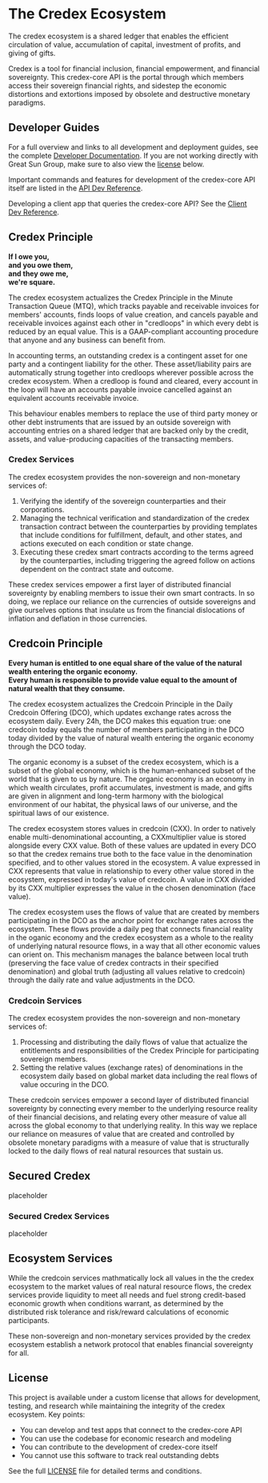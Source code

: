 # The Credex Ecosystem

The credex ecosystem is a shared ledger that enables the efficient circulation of value, accumulation of capital, investment of profits, and giving of gifts.

Credex is a tool for financial inclusion, financial empowerment, and financial sovereignty. This credex-core API is the portal through which members access their sovereign financial rights, and sidestep the economic distortions and extortions imposed by obsolete and destructive monetary paradigms.

## Developer Guides

For a full overview and links to all development and deployment guides, see the complete [Developer Documentation](docs/README.md). If you are not working directly with Great Sun Group, make sure to also view the [license](#license) below.

Important commands and features for development of the credex-core API itself are listed in the [API Dev Reference](docs/developerAPI/README.md).

Developing a client app that queries the credex-core API? See the [Client Dev Reference](docs/developerClient/README.md).

## Credex Principle

**If I owe you,**\
**and you owe them,**\
**and they owe me,**\
**we're square.**

The credex ecosystem actualizes the Credex Principle in the Minute Transaction Queue (MTQ), which tracks payable and receivable invoices for members' accounts, finds loops of value creation, and cancels payable and receivable invoices against each other in "credloops" in which every debt is reduced by an equal value. This is a GAAP-compliant accounting procedure that anyone and any business can benefit from.

In accounting terms, an outstanding credex is a contingent asset for one party and a contingent liability for the other. These asset/liability pairs are automatically strung together into credloops wherever possible across the credex ecosystem. When a credloop is found and cleared, every account in the loop will have an accounts payable invoice cancelled against an equivalent accounts receivable invoice.

This behaviour enables members to replace the use of third party money or other debt instruments that are issued by an outside sovereign with accounting entries on a shared ledger that are backed only by the credit, assets, and value-producing capacities of the transacting members.

### Credex Services
The credex ecosystem provides the non-sovereign and non-monetary services of:
1. Verifying the identify of the sovereign counterparties and their corporations.
2. Managing the technical verification and standardization of the credex transaction contract between the counterparties by providing templates that include conditions for fulfillment, default, and other states, and actions executed on each condition or state change.
3. Executing these credex smart contracts according to the terms agreed by the counterparties, including triggering the agreed follow on actions dependent on the contract state and outcome.

These credex services empower a first layer of distributed financial sovereignty by enabling members to issue their own smart contracts. In so doing, we replace our reliance on the currencies of outside sovereigns and give ourselves options that insulate us from the financial dislocations of inflation and deflation in those currencies.

## Credcoin Principle

**Every human is entitled to one equal share of the value of the natural wealth entering the organic economy.**\
**Every human is responsible to provide value equal to the amount of natural wealth that they consume.**

The credex ecosystem actualizes the Credcoin Principle in the Daily Credcoin Offering (DCO), which updates exchange rates across the ecosystem daily. Every 24h, the DCO makes this equation true: one credcoin today equals the number of members participating in the DCO today divided by the value of natural wealth entering the organic economy through the DCO today.

The organic economy is a subset of the credex ecosystem, which is a subset of the global economy, which is the human-enhanced subset of the world that is given to us by nature. The organic economy is an economy in which wealth circulates, profit accumulates, investment is made, and gifts are given in alignment and long-term harmony with the biological environment of our habitat, the physical laws of our universe, and the spiritual laws of our existence.

The credex ecosystem stores values in credcoin (CXX). In order to natively enable multi-denominational accounting, a CXXmultiplier value is stored alongside every CXX value. Both of these values are updated in every DCO so that the credex remains true both to the face value in the denomination specified, and to other values stored in the ecosystem. A value expressed in CXX represents that value in relationship to every other value stored in the ecosystem, expressed in today's value of credcoin. A value in CXX divided by its CXX multiplier expresses the value in the chosen denomination (face value).

The credex ecosystem uses the flows of value that are created by members participating in the DCO as the anchor point for exchange rates across the ecosystem. These flows provide a daily peg that connects financial reality in the oganic economy and the credex ecosystem as a whole to the reality of underlying natural resource flows, in a way that all other economic values can orient on. This mechanism manages the balance between local truth (preserving the face value of credex contracts in their specified denomination) and global truth (adjusting all values relative to credcoin) through the daily rate and value adjustments in the DCO.

### Credcoin Services

The credex ecosystem provides the non-sovereign and non-monetary services of:
1. Processing and distributing the daily flows of value that actualize the entitlements and responsibilities of the Credex Principle for participating sovereign members.
2. Setting the relative values (exchange rates) of denominations in the ecosystem daily based on global market data including the real flows of value occuring in the DCO.

These credcoin services empower a second layer of distributed financial sovereignty by connecting every member to the underlying resource reality of their financial decisions, and relating every other measure of value all across the global economy to that underlying reality. In this way we replace our reliance on measures of value that are created and controlled by obsolete monetary paradigms with a measure of value that is structurally locked to the daily flows of real natural resources that sustain us.

## Secured Credex
placeholder

### Secured Credex Services
placeholder

## Ecosystem Services
While the credcoin services mathmatically lock all values in the the credex ecosystem to the market values of real natural resource flows, the credex services provide liquidity to meet all needs and fuel strong credit-based economic growth when conditions warrant, as determined by the distributed risk tolerance and risk/reward calculations of economic participants.

These non-sovereign and non-monetary services provided by the credex ecosystem establish a network protocol that enables financial sovereignty for all.

## License

This project is available under a custom license that allows for development, testing, and research while maintaining the integrity of the credex ecosystem. Key points:

- You can develop and test apps that connect to the credex-core API
- You can use the codebase for economic research and modeling
- You can contribute to the development of credex-core itself
- You cannot use this software to track real outstanding debts

See the full [LICENSE](LICENSE) file for detailed terms and conditions.